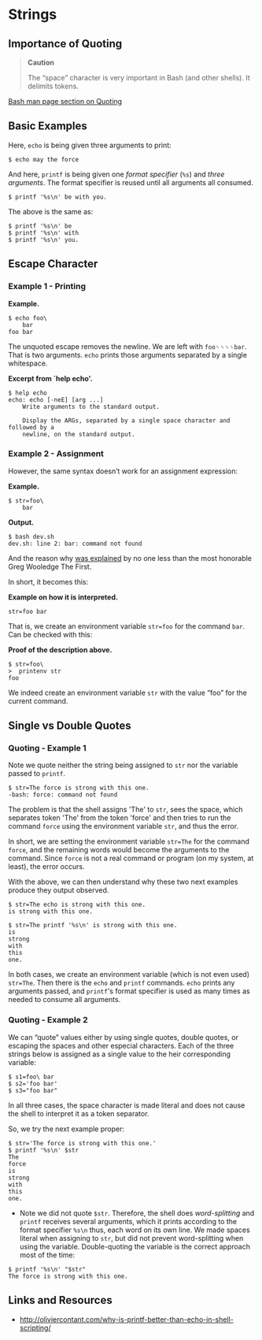 # Strings

## Importance of Quoting

> **Caution**
> 
> The “space” character is very important in Bash (and other shells). It delimits tokens.

[Bash man page section on Quoting](https://www.gnu.org/savannah-checkouts/gnu/bash/manual/bash.html#Quoting)

## Basic Examples

Here, `echo` is being given three arguments to print:

``` shell-session
$ echo may the force
```

And here, `printf` is being given one *format specifier* (`%s`) and *three arguments*. The format specifier is reused until all arguments all consumed.

``` shell-session
$ printf '%s\n' be with you.
```

The above is the same as:

``` shell-session
$ printf '%s\n' be
$ printf '%s\n' with
$ printf '%s\n' you.
```

## Escape Character

### Example 1 - Printing

**Example.**

``` shell-session
$ echo foo\
    bar
foo bar
```

The unquoted escape removes the newline. We are left with `foo␠␠␠␠bar`. That is two arguments. `echo` prints those arguments separated by a single whitespace.

**Excerpt from \`help echo'.**

``` shell-session
$ help echo
echo: echo [-neE] [arg ...]
    Write arguments to the standard output.

    Display the ARGs, separated by a single space character and followed by a
    newline, on the standard output.
```

### Example 2 - Assignment

However, the same syntax doesn’t work for an assignment expression:

**Example.**

``` shell-session
$ str=foo\
    bar
```

**Output.**

    $ bash dev.sh
    dev.sh: line 2: bar: command not found

And the reason why [was explained](https://lists.gnu.org/archive/html/help-bash/2019-09/msg00012.html) by no one less than the most honorable Greg Wooledge The First.

In short, it becomes this:

**Example on how it is interpreted.**

``` shell-session
str=foo bar
```

That is, we create an environment variable `str=foo` for the command `bar`. Can be checked with this:

**Proof of the description above.**

``` shell-session
$ str=foo\
>  printenv str
foo
```

We indeed create an environment variable `str` with the value “foo” for the current command.

## Single vs Double Quotes

### Quoting - Example 1

Note we quote neither the string being assigned to `str` nor the variable passed to `printf`.

``` shell-session
$ str=The force is strong with this one.
-bash: force: command not found
```

The problem is that the shell assigns 'The' to `str`, sees the space, which separates token 'The' from the token 'force' and then tries to run the command `force` using the environment variable `str`, and thus the error.

In short, we are setting the environment variable `str=The` for the command `force`, and the remaining words would become the arguments to the command. Since `force` is not a real command or program (on my system, at least), the error occurs.

With the above, we can then understand why these two next examples produce they output observed.

``` shell-session
$ str=The echo is strong with this one.
is strong with this one.

$ str=The printf '%s\n' is strong with this one.
is
strong
with
this
one.
```

In both cases, we create an environment variable (which is not even used) `str=The`. Then there is the `echo` and `printf` commands. `echo` prints any arguments passed, and `printf`'s format specifier is used as many times as needed to consume all arguments.

### Quoting - Example 2

We can “quote” values either by using single quotes, double quotes, or escaping the spaces and other especial characters. Each of the three strings below is assigned as a single value to the heir corresponding variable:

``` shell-session
$ s1=foo\ bar
$ s2='foo bar'
$ s3="foo bar"
```

In all three cases, the space character is made literal and does not cause the shell to interpret it as a token separator.

So, we try the next example proper:

``` shell-session
$ str='The force is strong with this one.'
$ printf '%s\n' $str 
The
force
is
strong
with
this
one.
```

  - Note we did not quote `$str`. Therefore, the shell does *word-splitting* and `printf` receives several arguments, which it prints according to the format specifier `%s\n` thus, each word on its own line. We made spaces literal when assigning to `str`, but did not prevent word-splitting when using the variable. Double-quoting the variable is the correct approach most of the time:

<!-- end list -->

``` shell-session
$ printf '%s\n' "$str"
The force is strong with this one.
```

## Links and Resources

  - <http://oliviercontant.com/why-is-printf-better-than-echo-in-shell-scripting/>

